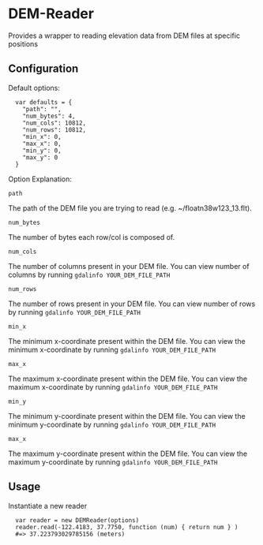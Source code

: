 # DEM-Reader

Provides a wrapper to reading elevation data from DEM files at specific positions

Configuration
-------------

Default options:
```
  var defaults = {
    "path": "",
    "num_bytes": 4,
    "num_cols": 10812,
    "num_rows": 10812,
    "min_x": 0,
    "max_x": 0,
    "min_y": 0,
    "max_y": 0
  }
```

Option Explanation:

`path`

The path of the DEM file you are trying to read (e.g. ~/floatn38w123_13.flt).

`num_bytes`

The number of bytes each row/col is composed of.

`num_cols`

The number of columns present in your DEM file. You can view number of columns by running ``gdalinfo YOUR_DEM_FILE_PATH``

`num_rows`

The number of rows present in your DEM file. You can view number of rows by running ``gdalinfo YOUR_DEM_FILE_PATH``

`min_x`

The minimum x-coordinate present within the DEM file. You can view the minimum x-coordinate by running ``gdalinfo YOUR_DEM_FILE_PATH``

`max_x`

The maximum x-coordinate present within the DEM file. You can view the maximum x-coordinate by running ``gdalinfo YOUR_DEM_FILE_PATH``

`min_y`

The minimum y-coordinate present within the DEM file. You can view the minimum y-coordinate by running ``gdalinfo YOUR_DEM_FILE_PATH``

`max_x`

The maximum y-coordinate present within the DEM file. You can view the maximum y-coordinate by running ``gdalinfo YOUR_DEM_FILE_PATH``

## Usage

Instantiate a new reader


```
  var reader = new DEMReader(options)
  reader.read(-122.4183, 37.7750, function (num) { return num } )
  #=> 37.223793029785156 (meters)
```
